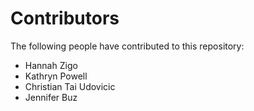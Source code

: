 # Contributors
The following people have contributed to this repository:

- Hannah Zigo
- Kathryn Powell
- Christian Tai Udovicic
- Jennifer Buz
